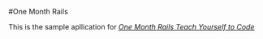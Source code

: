 #One Month Rails

This is the sample apllication for
[*One Month Rails Teach Yourself to Code*](http://onemonthrails.com)